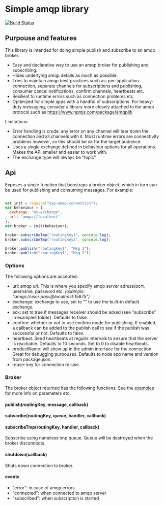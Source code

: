 # Simple amqp library

[![Build Status](https://travis-ci.org/ExpressenAB/exp-amqp-connection.svg?branch=master)](https://travis-ci.org/ExpressenAB/exp-amqp-connection)

## Purpouse and features

This library is intended for doing simple publish and subscribe to an amqp broker.

- Easy and declarative way to use an amqp broker for publishing and subscribing.
- Hides underlying amqp details as much as possible.
- Tries to maintain amqp best practices such as: per-application connection, separate channels for subscriptions and publishing, consumer cancel notifications, confirm channels, heartbeats etc.
- Resilient to runtime errors such as connection problems etc.
- Optimized for simple apps with a handful of subscriptions.
For heavy-duty messaging, consider a library more closely attached to the amqp protocol such as https://www.npmjs.com/package/amqplib

Limitations:

- Error handling is crude: any error on any channel will tear down the connection and all channels with it. Most runtime errors are connectivity problems however, so this should be ok for the target audience.
- Uses a single exchange defined in behaviour options for all operations. Makes the API smaller and easier to work with.
- The exchange type will always be "topic"

## Api

Exposes a single function that boostraps a broker object, which in turn can be used for publishing and consuming messages.
For example:

```js

var init = require("exp-amqp-connection");
var behaviour = {
  exchange: "my-exchange",
  url: "amqp://localhost"
};
var broker = init(behaviour);

broker.subscribeTmp("routingKey1", console.log);
broker.subscribeTmp("routingKey2", console.log);

broker.publish("routingKey1", "Msg 1");
broker.publish("routingKey1", "Msg 2");

```

### Options

The following options are accepted:

* url: amqp url. This is where you specify amqp server adress/port, username, password etc. *(example: "amqp://user:pass@localhost:15675")*
* exchange: exchange to use, set to "" to use the built-in default exchange.
* ack: set to true if messages receiver should be acked (see "subscribe" in examples folder). Defaults to false.
* confirm: whether or not to use confirm mode for publishing. If enabled, a callback can be added to the publish call to see if the publish was successful or not. Defaults to false.
* heartbeat. Send heartbeats at regular intervals to ensure that the server is reachable. Defaults to 10 seconds. Set to 0 to disable heartbeats.
* productName: will show up in the admin interface for the connection. Great for debugging purpouses. Defaults to node app name and version from package.json.
* reuse: key for connection re-use.

### Broker

The broker object returned has the following functions. See the [examples](examples) for more info on parameters etc.

#### publish(routingKey, message, callback)

#### subscribe(routingKey, queue, handler, callback)

#### subscribeTmp(routingKey, handler, callback)

Subscribe using nameless tmp queue. Queue will be destroyed when the broker disconnects.

#### shutdown(callback)

Shuts down connection to broker.

#### events

* "error": in case of amqp errors
* "connected": when connected to amqp server
* "subscribed": when subscription is started



